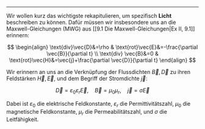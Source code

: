 ***

Wir wollen kurz das wichtigste rekapitulieren, um spezifisch **Licht** beschreiben zu können. Dafür müssen wir insbesondere uns an die Maxwell-Gleichungen (MWG) aus [[9.1 Die Maxwell-Gleichungen|Ex II, 9.1]] erinnern:

$$
\begin{align}
\text{div}\vec{D}&=\rho & \text{rot}\vec{E}&=-\frac{\partial \vec{B}}{\partial t} \\
\text{div} \vec{B}&=0 & \text{rot}\vec{H}&=\vec{j}+\frac{\partial \vec{D}}{\partial t} 
\end{align}
$$

Wir erinnern an uns an die Verknüpfung der Flussdichten $\vec{B},\vec{D}$ zu ihren Feldstärken $\vec{H},\vec{E}$, und dem Begriff der Stromdichte $\vec{j}$:

$$
\vec{D}=\varepsilon_{0}\varepsilon_{r} \vec{E},\quad \vec{B}=\mu_{0}\mu_{r},\quad \vec{j}=\sigma \vec{E}
$$

Dabei ist $\varepsilon_{0}$ die elektrische Feldkonstante, $\varepsilon_{r}$ die Permittivitätszahl, $\mu_{0}$ die magnetische Feldkonstante, $\mu_{r}$ die Permeabilitätszahl, und $\sigma$ die Leitfähigkeit.
